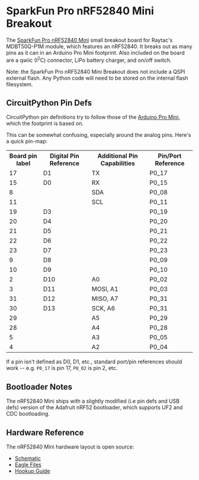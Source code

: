 # SparkFun Pro nRF52840 Mini Breakout

The [SparkFun Pro nRF52840 Mini](https://www.sparkfun.com/products/15025) small breakout board for Raytac's MDBT50Q-P1M module, which features an nRF52840. It breaks out as many pins as it can in an Arduino Pro Mini footprint. Also included on the board are a qwiic (I<sup>2</sup>C) connector, LiPo battery charger, and on/off switch.

Note: the SparkFun Pro nRF52840 Mini Breakout does not include a QSPI external flash. Any Python code will need to be stored on the internal flash filesystem.

## CircuitPython Pin Defs

CircuitPython pin definitions try to follow those of the [Arduino Pro Mini](https://www.sparkfun.com/products/11113), which the footprint is based on.

This can be somewhat confusing, especially around the analog pins. Here's a quick pin-map:

<table>
<tr><th>Board pin label</th><th>Digital Pin Reference</th><th>Additional Pin Capabilities</th><th>Pin/Port Reference</th></tr>
<tr><td>17</td><td>D1</td><td>TX</td><td>P0_17</td></tr>
<tr><td>15</td><td>D0</td><td>RX</td><td>P0_15</td></tr>
<tr><td>8</td><td></td><td>SDA</td><td>P0_08</td></tr>
<tr><td>11</td><td></td><td>SCL</td><td>P0_11</td></tr>
<tr><td>19</td><td>D3</td><td></td><td>P0_19</td></tr>
<tr><td>20</td><td>D4</td><td></td><td>P0_20</td></tr>
<tr><td>21</td><td>D5</td><td></td><td>P0_21</td></tr>
<tr><td>22</td><td>D6</td><td></td><td>P0_22</td></tr>
<tr><td>23</td><td>D7</td><td></td><td>P0_23</td></tr>
<tr><td>9</td><td>D8</td><td></td><td>P0_09</td></tr>
<tr><td>10</td><td>D9</td><td></td><td>P0_10</td></tr>
<tr><td>2</td><td>D10</td><td>A0</td><td>P0_02</td></tr>
<tr><td>3</td><td>D11</td><td>MOSI, A1</td><td>P0_03</td></tr>
<tr><td>31</td><td>D12</td><td>MISO, A7</td><td>P0_31</td></tr>
<tr><td>30</td><td>D13</td><td>SCK, A6</td><td>P0_31</td></tr>
<tr><td>29</td><td></td><td>A5</td><td>P0_29</td></tr>
<tr><td>28</td><td></td><td>A4</td><td>P0_28</td></tr>
<tr><td>5</td><td></td><td>A3</td><td>P0_05</td></tr>
<tr><td>4</td><td></td><td>A2</td><td>P0_04</td></tr>
</table>

If a pin isn't defined as D0, D1, etc., standard port/pin references should work -- e.g. `P0_17` is pin 17, `P0_02` is pin 2, etc.

## Bootloader Notes

The nRF52840 Mini ships with a slightly modified (i.e pin defs and USB defs) version of the Adafruit nRF52 bootloader, which supports UF2 and CDC bootloading.

## Hardware Reference

The nRF52840 Mini hardware layout is open source:

* [Schematic](https://cdn.sparkfun.com/assets/learn_tutorials/8/2/0/nrf52840-breakout-mdbt50q-v10.pdf)
* [Eagle Files](https://cdn.sparkfun.com/assets/learn_tutorials/8/2/0/nrf52840-breakout-mdbt50q-v10.zip)
* [Hookup Guide](https://learn.sparkfun.com/tutorials/sparkfun-pro-nrf52840-mini-hookup-guide)